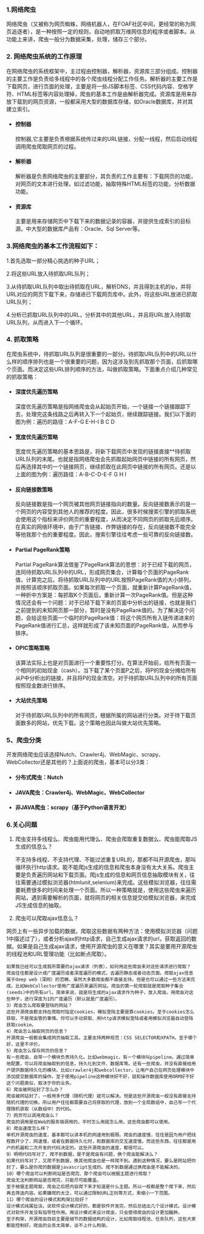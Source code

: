 ### 1.网络爬虫

网络爬虫（又被称为网页蜘蛛，网络机器人，在FOAF社区中间，更经常的称为网页追逐者），是一种按照一定的规则，自动地抓取万维网信息的程序或者脚本。从功能上来讲，爬虫一般分为数据采集，处理，储存三个部分。

### 2. 网络爬虫系统的工作原理

在网络爬虫的系统框架中，主过程由控制器，解析器，资源库三部分组成。控制器的主要工作是负责给多线程中的各个爬虫线程分配工作任务。解析器的主要工作是下载网页，进行页面的处理，主要是将一些JS脚本标签、CSS代码内容、空格字符、HTML标签等内容处理掉，爬虫的基本工作是由解析器完成。资源库是用来存放下载到的网页资源，一般都采用大型的数据库存储，如Oracle数据库，并对其建立索引。

* #### 控制器

  控制器,它主要是负责根据系统传过来的URL链接，分配一线程，然后启动线程调用爬虫爬取网页的过程。

* #### 解析器

  解析器是负责网络爬虫的主要部分，其负责的工作主要有：下载网页的功能，对网页的文本进行处理，如过滤功能，抽取特殊HTML标签的功能，分析数据功能。

* #### 资源库

  主要是用来存储网页中下载下来的数据记录的容器，并提供生成索引的目标源。中大型的数据库产品有：Oracle、Sql Server等。

### 3.网络爬虫的基本工作流程如下：

1.首先选取一部分精心挑选的种子URL；

2.将这些URL放入待抓取URL队列；

3.从待抓取URL队列中取出待抓取在URL，解析DNS，并且得到主机的ip，并将URL对应的网页下载下来，存储进已下载网页库中。此外，将这些URL放进已抓取URL队列；

4.分析已抓取URL队列中的URL，分析其中的其他URL，并且将URL放入待抓取URL队列，从而进入下一个循环。

### 4. 抓取策略

在爬虫系统中，待抓取URL队列是很重要的一部分。待抓取URL队列中的URL以什么样的顺序排列也是一个很重要的问题，因为这涉及到先抓取那个页面，后抓取哪个页面。而决定这些URL排列顺序的方法，叫做抓取策略。下面重点介绍几种常见的抓取策略：

* #### 深度优先遍历策略

  深度优先遍历策略是指网络爬虫会从起始页开始，一个链接一个链接跟踪下去，处理完这条线路之后再转入下一个起始页，继续跟踪链接。我们以下面的图为例：遍历的路径：A-F-G E-H-I B C D

* #### 宽度优先遍历策略

  宽度优先遍历策略的基本思路是，将新下载网页中发现的链接直接\*\*待抓取URL队列的末尾。也就是指网络爬虫会先抓取起始网页中链接的所有网页，然后再选择其中的一个链接网页，继续抓取在此网页中链接的所有网页。还是以上面的图为例：遍历路径：A-B-C-D-E-F G H I

* #### 反向链接数策略

  反向链接数是指一个网页被其他网页链接指向的数量。反向链接数表示的是一个网页的内容受到其他人的推荐的程度。因此，很多时候搜索引擎的抓取系统会使用这个指标来评价网页的重要程度，从而决定不同网页的抓取先后顺序。在真实的网络环境中，由于广告链接、作弊链接的存在，反向链接数不能完全等他我那个也的重要程度。因此，搜索引擎往往考虑一些可靠的反向链接数。

* #### Partial PageRank策略

  Partial PageRank算法借鉴了PageRank算法的思想：对于已经下载的网页，连同待抓取URL队列中的URL，形成网页集合，计算每个页面的PageRank值，计算完之后，将待抓取URL队列中的URL按照PageRank值的大小排列，并按照该顺序抓取页面。如果每次抓取一个页面，就重新计算PageRank值，一种折中方案是：每抓取K个页面后，重新计算一次PageRank值。但是这种情况还会有一个问题：对于已经下载下来的页面中分析出的链接，也就是我们之前提到的未知网页那一部分，暂时是没有PageRank值的。为了解决这个问题，会给这些页面一个临时的PageRank值：将这个网页所有入链传递进来的PageRank值进行汇总，这样就形成了该未知页面的PageRank值，从而参与排序。

* #### OPIC策略策略

  该算法实际上也是对页面进行一个重要性打分。在算法开始前，给所有页面一个相同的初始现金（cash）。当下载了某个页面P之后，将P的现金分摊给所有从P中分析出的链接，并且将P的现金清空。对于待抓取URL队列中的所有页面按照现金数进行排序。

* #### 大站优先策略

  对于待抓取URL队列中的所有网页，根据所属的网站进行分类。对于待下载页面数多的网站，优先下载。这个策略也因此叫做大站优先策略。

### 5、爬虫分类

开发网络爬虫应该选择Nutch、Crawler4j、WebMagic、scrapy、WebCollector还是其他的？上面说的爬虫，基本可以分3类：

* #### 分布式爬虫：Nutch
* #### JAVA爬虫：Crawler4j、WebMagic、WebCollector
* #### 非JAVA爬虫：scrapy（基于Python语言开发）

### 6.关心问题

1. 爬虫支持多线程么、爬虫能用代理么、爬虫会爬取重复数据么、爬虫能爬取JS生成的信息么？

   不支持多线程、不支持代理、不能过滤重复URL的，那都不叫开源爬虫，那叫循环执行http请求。能不能爬js生成的信息和爬虫本身没有太大关系。爬虫主要是负责遍历网站和下载页面。爬js生成的信息和网页信息抽取模块有关，往往需要通过模拟浏览器\(htmlunit,selenium\)来完成。这些模拟浏览器，往往需要耗费很多的时间来处理一个页面。所以一种策略就是，使用这些爬虫来遍历网站，遇到需要解析的页面，就将网页的相关信息提交给模拟浏览器，来完成JS生成信息的抽取。

2. 爬虫可以爬取ajax信息么？

  网页上有一些异步加载的数据，爬取这些数据有两种方法：使用模拟浏览器（问题1中描述过了），或者分析ajax的http请求，自己生成ajax请求的url，获取返回的数据。如果是自己生成ajax请求，使用开源爬虫的意义在哪里？其实是要用开源爬虫的线程池和URL管理功能（比如断点爬取）。

```
如果我已经可以生成我所需要的ajax请求（列表），如何用这些爬虫来对这些请求进行爬取？
爬虫往往都是设计成广度遍历或者深度遍历的模式，去遍历静态或者动态页面。爬取ajax信息属于deep web（深网）的范畴，虽然大多数爬虫都不直接支持。但是也可以通过一些方法来完成。比如WebCollector使用广度遍历来遍历网站。爬虫的第一轮爬取就是爬取种子集合(seeds)中的所有url。简单来说，就是将生成的ajax请求作为种子，放入爬虫。用爬虫对这些种子，进行深度为1的广度遍历（默认就是广度遍历）。
3）爬虫怎么爬取要登陆的网站？
这些开源爬虫都支持在爬取时指定cookies，模拟登陆主要是靠cookies。至于cookies怎么获取，不是爬虫管的事情。你可以手动获取、用http请求模拟登陆或者用模拟浏览器自动登陆获取cookie。
4）爬虫怎么抽取网页的信息？
开源爬虫一般都会集成网页抽取工具。主要支持两种规范：CSS SELECTOR和XPATH。至于哪个好，这里不评价。
5）爬虫怎么保存网页的信息？
有一些爬虫，自带一个模块负责持久化。比如webmagic，有一个模块叫pipeline。通过简单地配置，可以将爬虫抽取到的信息，持久化到文件、数据库等。还有一些爬虫，并没有直接给用户提供数据持久化的模块。比如crawler4j和webcollector。让用户自己在网页处理模块中添加提交数据库的操作。至于使用pipeline这种模块好不好，就和操作数据库使用ORM好不好这个问题类似，取决于你的业务。
6）爬虫被网站封了怎么办？
爬虫被网站封了，一般用多代理（随机代理）就可以解决。但是这些开源爬虫一般没有直接支持随机代理的切换。所以用户往往都需要自己将获取的代理，放到一个全局数组中，自己写一个代理随机获取（从数组中）的代码。
7）网页可以调用爬虫么？
爬虫的调用是在Web的服务端调用的，平时怎么用就怎么用，这些爬虫都可以使用。
8）爬虫速度怎么样？
单机开源爬虫的速度，基本都可以讲本机的网速用到极限。爬虫的速度慢，往往是因为用户把线程数开少了、网速慢，或者在数据持久化时，和数据库的交互速度慢。而这些东西，往往都是用户的机器和二次开发的代码决定的。这些开源爬虫的速度，都很可以。
9）明明代码写对了，爬不到数据，是不是爬虫有问题，换个爬虫能解决么？
如果代码写对了，又爬不到数据，换其他爬虫也是一样爬不到。遇到这种情况，要么是网站把你封了，要么是你爬的数据是javascript生成的。爬不到数据通过换爬虫是不能解决的。
10）哪个爬虫可以判断网站是否爬完、那个爬虫可以根据主题进行爬取？
爬虫无法判断网站是否爬完，只能尽可能覆盖。
至于根据主题爬取，爬虫之后把内容爬下来才知道是什么主题。所以一般都是整个爬下来，然后再去筛选内容。如果嫌爬的太泛，可以通过限制URL正则等方式，来缩小一下范围。
11）哪个爬虫的设计模式和构架比较好？
设计模式纯属扯淡。说软件设计模式好的，都是软件开发完，然后总结出几个设计模式。设计模式对软件开发没有指导性作用。用设计模式来设计爬虫，只会使得爬虫的设计更加臃肿。
至于构架，开源爬虫目前主要是细节的数据结构的设计，比如爬取线程池、任务队列，这些大家都能控制好。爬虫的业务太简单，谈不上什么构架。
```



